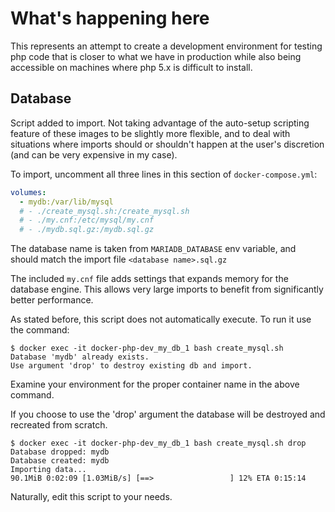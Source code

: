 # What's happening here

This represents an attempt to create a development environment for testing php code that is closer to what we have in production while also being accessible on machines where php 5.x is difficult to install.

## Database

Script added to import. Not taking advantage of the auto-setup scripting feature of these images to be slightly more flexible, and to deal with situations where imports should or shouldn't happen at the user's discretion (and can be very expensive in my case).

To import, uncomment all three lines in this section of `docker-compose.yml`:

```yaml
volumes:
  - mydb:/var/lib/mysql
  # - ./create_mysql.sh:/create_mysql.sh
  # - ./my.cnf:/etc/mysql/my.cnf
  # - ./mydb.sql.gz:/mydb.sql.gz
```

The database name is taken from `MARIADB_DATABASE` env variable, and should match the import file `<database name>.sql.gz`

The included `my.cnf` file adds settings that expands memory for the database engine.  This allows very large imports to benefit from significantly better performance.

As stated before, this script does not automatically execute.  To run it use the command:

```console
$ docker exec -it docker-php-dev_my_db_1 bash create_mysql.sh
Database 'mydb' already exists.
Use argument 'drop' to destroy existing db and import.
```

Examine your environment for the proper container name in the above command.

<!-- If you use the built-in mechanism provided by the mysql image to create a database for you (and permission the given user to it) you may wish to use the 'force' argument to ignore that the database already exists and perform the import anyway. -->

If you choose to use the 'drop' argument the database will be destroyed and recreated from scratch.

```console
$ docker exec -it docker-php-dev_my_db_1 bash create_mysql.sh drop
Database dropped: mydb
Database created: mydb
Importing data...
90.1MiB 0:02:09 [1.03MiB/s] [==>                 ] 12% ETA 0:15:14
```

Naturally, edit this script to your needs.
